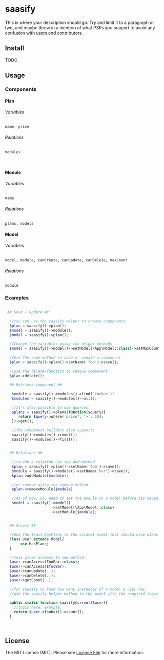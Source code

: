 # saasify

This is where your description should go. Try and limit it to a paragraph or two, and maybe throw in a mention of what
PSRs you support to avoid any confusion with users and contributors.

## Install

TODO

## Usage

### Components
 #### Plan
   ###### Variables
    name, price
   ###### Relations
    modules
  
  #### Module
   ###### Variables
    name
   ###### Relations
    plans, models
   
  #### Model
   ###### Variables
    model, module, canCreate, canUpdate, canDelete, maxCount
   ###### Relations
    module

  
### Examples

``` php

 ## Save / Update ##
 
  //You can use the saasify-helper to create components
  $plan = saasify()->plan();
  $model = saasify()->module();
  $model = saasify()->plan();
  
  //Change the variables using the helper methods
  $model = saasify()->model()->setModel(\App\Model::class)->setMaxCount(100);
  
  //Use the save-method to save or update a component
  $plan = saasify()->plan()->setName('foo')->save();
  
  //use the delete-function to remove component
  $plan->delete();
  
  ## Retrieve component ##
  
   $module = saasify()->modules()->find('foobar');
   $modules = saasify()->modules()->all();
   
   //It's also possible to use queries
   $plans = saasify()->plans(function($query){
      return $query->where('price', '>', 10);
   })->get();
   
   //The component-builders also supports
   saasify()->modules()->count();
   saasify()->modules()->first();
   
  
  ## Relations ##
  
   //to add a relaiton use the add-method
   $plan = saasify()->plan()->setName('foo')->save();
   $module = saasify()->module()->setName('bar')->save();
   $plan->addModule($module);
   
   //or remove using the remove-method
   $plan->removeModule($module)
  
   //As of now, you need to set the module on a model before its saved.
   $model = saasify()->model()
                     ->setModel(\App\Model::class)
                     ->setModule($module);
                     
                     
  ## Access ## 
  
  //Add the trait HasPlans to the Laravel model that should have plans
  class User extends Model{
	   use HasPlans;
  }
  
  //this gives acceess to new method
  $user->canAccess(FooBar::class);
  $user->canAccess($fooBar);
  $user->canUpdate(..);
  $user->canDelete(..);
  $user->getCount(..);
  
  //for saasify to know how many instances of a model a user has,
  //add the saasify helper method to the model with the required logic for counting.
  
  public static function saasifyCurrent($user){
    //logic here, example:
    return $user->foobar()->count();
  }
  
  
```


## License

The MIT License (MIT). Please see [License File](LICENSE.md) for more information.

